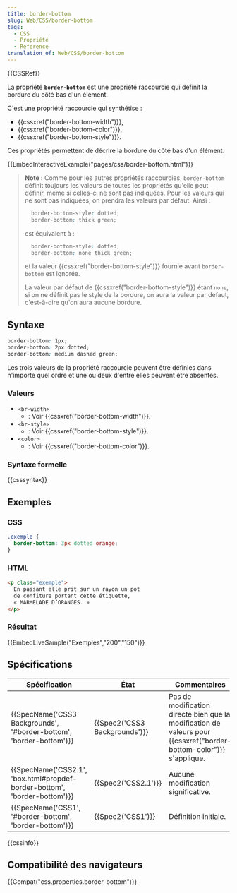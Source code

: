 ```yaml
---
title: border-bottom
slug: Web/CSS/border-bottom
tags:
  - CSS
  - Propriété
  - Reference
translation_of: Web/CSS/border-bottom
---
```

{{CSSRef}}

La propriété **`border-bottom`** est une propriété raccourcie qui définit la bordure du côté bas d'un élément.

C'est une propriété raccourcie qui synthétise :

- {{cssxref("border-bottom-width")}},
- {{cssxref("border-bottom-color")}},
- {{cssxref("border-bottom-style")}}.

Ces propriétés permettent de décrire la bordure du côté bas d'un élément.

{{EmbedInteractiveExample("pages/css/border-bottom.html")}}

> **Note :** Comme pour les autres propriétés raccourcies, `border-bottom` définit toujours les valeurs de toutes les propriétés qu'elle peut définir, même si celles-ci ne sont pas indiquées. Pour les valeurs qui ne sont pas indiquées, on prendra les valeurs par défaut. Ainsi :
>
> ```css
>   border-bottom-style: dotted;
>   border-bottom: thick green;
> ```
>
> est équivalent à :
>
> ```css
>   border-bottom-style: dotted;
>   border-bottom: none thick green;
> ```
>
> et la valeur {{cssxref("border-bottom-style")}} fournie avant `border-bottom` est ignorée.
>
> La valeur par défaut de {{cssxref("border-bottom-style")}} étant `none`, si on ne définit pas le style de la bordure, on aura la valeur par défaut, c'est-à-dire qu'on aura aucune bordure.

## Syntaxe

```css
border-bottom: 1px;
border-bottom: 2px dotted;
border-bottom: medium dashed green;
```

Les trois valeurs de la propriété raccourcie peuvent être définies dans n'importe quel ordre et une ou deux d'entre elles peuvent être absentes.

### Valeurs

- `<br-width> `
  - : Voir {{cssxref("border-bottom-width")}}.
- `<br-style> `
  - : Voir {{cssxref("border-bottom-style")}}.
- `<color> `
  - : Voir {{cssxref("border-bottom-color")}}.

### Syntaxe formelle

{{csssyntax}}

## Exemples

### CSS

```css
.exemple {
  border-bottom: 3px dotted orange;
}
```

### HTML

```html
<p class="exemple">
  En passant elle prit sur un rayon un pot
  de confiture portant cette étiquette,
  « MARMELADE D’ORANGES. »
</p>
```

### Résultat

{{EmbedLiveSample("Exemples","200","150")}}

## Spécifications

| Spécification                                                                                    | État                                     | Commentaires                                                                                                                  |
| ------------------------------------------------------------------------------------------------ | ---------------------------------------- | ----------------------------------------------------------------------------------------------------------------------------- |
| {{SpecName('CSS3 Backgrounds', '#border-bottom', 'border-bottom')}}         | {{Spec2('CSS3 Backgrounds')}} | Pas de modification directe bien que la modification de valeurs pour {{cssxref("border-bottom-color")}} s'applique. |
| {{SpecName('CSS2.1', 'box.html#propdef-border-bottom', 'border-bottom')}} | {{Spec2('CSS2.1')}}                 | Aucune modification significative.                                                                                            |
| {{SpecName('CSS1', '#border-bottom', 'border-bottom')}}                         | {{Spec2('CSS1')}}                 | Définition initiale.                                                                                                          |

{{cssinfo}}

## Compatibilité des navigateurs

{{Compat("css.properties.border-bottom")}}
